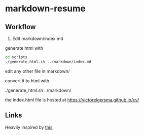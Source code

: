 # markdown-resume

## Workflow

1. Edit markdown/index.md

generate html with

```zsh
cd scripts
./generate_html.sh ../markdown/index.md
```

edit any other file in markdown/

convert it to html with

./generate_html.sh ../markdown/<your file>

the index.html file is hosted at https://victorelgersma.github.io/cv/

## Links

Heavily inspired by [this](http://sdsawtelle.github.io/blog/output/simple-markdown-resume-with-pandoc-and-wkhtmltopdf.html)
